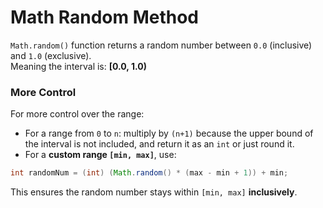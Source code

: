 # Math Random Method  

`Math.random()` function returns a random number between `0.0` (inclusive) and `1.0` (exclusive).  
Meaning the interval is: **[0.0, 1.0)**  

### More Control  
For more control over the range:  
- For a range from `0` to `n`: multiply by `(n+1)` because the upper bound of the interval is not included, and return it as an `int` or just round it.  
- For a **custom range `[min, max]`**, use:  
```java
int randomNum = (int) (Math.random() * (max - min + 1)) + min;
```
This ensures the random number stays within `[min, max]` **inclusively**.  
